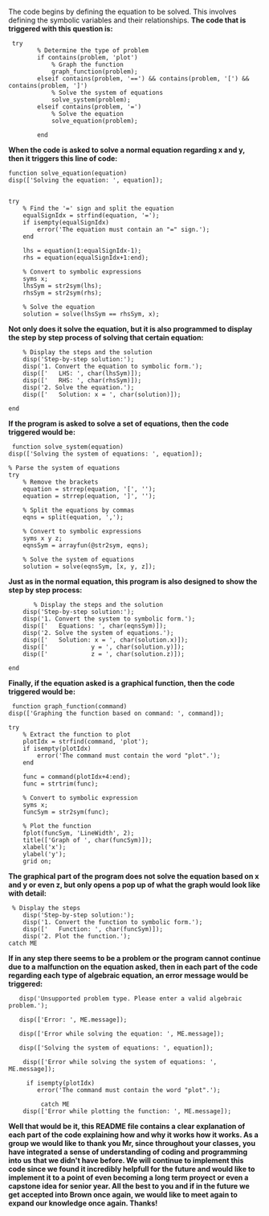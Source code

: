 The code begins by defining the equation to be solved. This involves defining the symbolic variables and their relationships.
**The code that is triggered with this question is:**

     try
            % Determine the type of problem
            if contains(problem, 'plot')
                % Graph the function
                graph_function(problem);
            elseif contains(problem, '==') && contains(problem, '[') && contains(problem, ']')
                % Solve the system of equations
                solve_system(problem);
            elseif contains(problem, '=')
                % Solve the equation
                solve_equation(problem);
          
            end
            
**When the code is asked to solve a normal equation regarding x and y, then it triggers this line of code:**

    function solve_equation(equation)
    disp(['Solving the equation: ', equation]);
    
    
    try
        % Find the '=' sign and split the equation
        equalSignIdx = strfind(equation, '=');
        if isempty(equalSignIdx)
            error('The equation must contain an "=" sign.');
        end
        
        lhs = equation(1:equalSignIdx-1);
        rhs = equation(equalSignIdx+1:end);
        
        % Convert to symbolic expressions
        syms x;
        lhsSym = str2sym(lhs);
        rhsSym = str2sym(rhs);
        
        % Solve the equation
        solution = solve(lhsSym == rhsSym, x);
**Not only does it solve the equation, but it is also programmed to display the step by step process of solving that certain equation:**

        % Display the steps and the solution
        disp('Step-by-step solution:');
        disp('1. Convert the equation to symbolic form.');
        disp(['   LHS: ', char(lhsSym)]);
        disp(['   RHS: ', char(rhsSym)]);
        disp('2. Solve the equation.');
        disp(['   Solution: x = ', char(solution)]);
  
    end


**If the program is asked to solve a set of equations, then the code triggered would be:**


     function solve_system(equation)
    disp(['Solving the system of equations: ', equation]);
    
    % Parse the system of equations
    try
        % Remove the brackets
        equation = strrep(equation, '[', '');
        equation = strrep(equation, ']', '');
        
        % Split the equations by commas
        eqns = split(equation, ',');
        
        % Convert to symbolic expressions
        syms x y z;
        eqnsSym = arrayfun(@str2sym, eqns);
        
        % Solve the system of equations
        solution = solve(eqnsSym, [x, y, z]);
  **Just as in the normal equation, this program is also designed to show the step by step process:**
          
           % Display the steps and the solution
        disp('Step-by-step solution:');
        disp('1. Convert the system to symbolic form.');
        disp(['   Equations: ', char(eqnsSym)]);
        disp('2. Solve the system of equations.');
        disp(['   Solution: x = ', char(solution.x)]);
        disp(['            y = ', char(solution.y)]);
        disp(['            z = ', char(solution.z)]);
   
    end


**Finally, if the equation asked is a graphical function, then the code triggered would be:**


     function graph_function(command)
    disp(['Graphing the function based on command: ', command]);
    
    try
        % Extract the function to plot
        plotIdx = strfind(command, 'plot');
        if isempty(plotIdx)
            error('The command must contain the word "plot".');
        end
        
        func = command(plotIdx+4:end);
        func = strtrim(func);
        
        % Convert to symbolic expression
        syms x;
        funcSym = str2sym(func);
        
        % Plot the function
        fplot(funcSym, 'LineWidth', 2);
        title(['Graph of ', char(funcSym)]);
        xlabel('x');
        ylabel('y');
        grid on;

**The graphical part of the program does not solve the equation based on x and y or even z, but only opens a pop up of what the graph would look like with detail:**


     % Display the steps
        disp('Step-by-step solution:');
        disp('1. Convert the function to symbolic form.');
        disp(['   Function: ', char(funcSym)]);
        disp('2. Plot the function.');
    catch ME

**If in any step there seems to be a problem or the program cannot continue due to a malfunction on the equation asked, then in each part of the code regarding each type of algebraic equation, an error message would be triggered:**

       disp('Unsupported problem type. Please enter a valid algebraic problem.');

       disp(['Error: ', ME.message]);

       disp(['Error while solving the equation: ', ME.message]);

       disp(['Solving the system of equations: ', equation]);

        disp(['Error while solving the system of equations: ', ME.message]);

         if isempty(plotIdx)
            error('The command must contain the word "plot".');

             catch ME
        disp(['Error while plotting the function: ', ME.message]);

**Well that would be it, this README file contains a clear explanation of each part of the code explaining how and why it works how it works. As a group we would like to thank you Mr, since throughout your classes, you have integrated a sense of understanding of coding and programming into us that we didn't have before. We will continue to implement this code since we found it incredibly helpfull for the future and would like to implement it to a point of even becoming a long term proyect or even a capstone idea for senior year. All the best to you and if in the future we get accepted into Brown once again, we would like to meet again to expand our knowledge once again. Thanks!**
